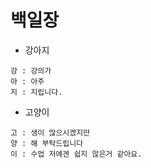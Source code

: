 # 백일장

- 강아지
```
강 : 강의가
아 : 아주
지 : 지립니다.
```

- 고양이
```
고 : 생이 많으시겠지만 
양 : 해 부탁드립니다
이 : 수업 저에겐 쉽지 않은거 같아요.
```